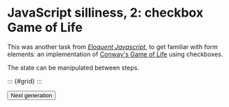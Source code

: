 # JavaScript silliness, 2: checkbox Game of Life

This was another task from [*Eloquent Javascript*][ejs], to get familiar with
form elements: an implementation of [Conway's Game of Life][gol] using
checkboxes.

The state can be manipulated between steps.

::: {#grid}
:::

<button id="next">Next generation</button>

[ejs]: <https://eloquentjavascript.net>
[gol]: <https://en.wikipedia.org/wiki/Conway%27s_Game_of_Life>

<script>
class Grid {
    constructor(fillRate, side) {
        let grid = [];
        for (let y = 0; y < side; ++y) {
            let row = [];
            for (let x = 0; x < side; ++x) {
                row.push(this._box(fillRate > Math.random()));
            }
            grid.push(row);
        }

        this.grid = grid;
        this.side = side;
    }

    static create(elem, fillRate = 0.25, side = 33) {
        elem.style.lineHeight = 0.6;
        let g = new Grid(fillRate, side);
        g.grid.forEach(row => {
            row.forEach(box => elem.appendChild(box));
            elem.appendChild(document.createElement("br"));
        });

        return g;
    }

    _countLiveNeighbours(x, y) {
        let count = 0;
        for (let dy = -1; dy <= 1; ++dy) {
            for (let dx = -1; dx <= 1; ++dx) {
                if (y + dy < 0 || y + dy >= this.side ||
                    x + dx < 0 || x + dx >= this.side ||
                    dx == 0 && dy == 0) {
                    continue;
                }

                count += this.grid[y+dy][x+dx].checked ? 1 : 0;
            }
        }

        return count;
    }

    _box(checked) {
        let box = document.createElement("input");
        box.type = "checkbox";
        box.style.margin = 0;
        box.checked = checked;

        return box;
    }

    update(elem) {
        let newGrid = [];

        for (let y = 0; y < this.side; ++y) {
            let row = [];
            for (let x = 0; x < this.side; ++x) {
                let newChecked = false;
                let curChecked = this.grid[y][x].checked;
                let liveNeighbours = this._countLiveNeighbours(x, y);

                if (curChecked && (liveNeighbours == 2 || liveNeighbours == 3)) {
                    newChecked = true;
                }
                else if (!curChecked && liveNeighbours == 3) {
                    newChecked = true;
                }

                row.push(this._box(newChecked));
            }
            newGrid.push(row);
        }

        elem.innerHTML = "";
        newGrid.forEach(row => {
            row.forEach(box => elem.appendChild(box));
            elem.appendChild(document.createElement("br"));
        });

        this.grid = newGrid;
    }
}

let div = document.getElementById("grid");

// Figure out how many boxes to draw
let cb = document.createElement("input");
cb.type = "checkbox";
cb.style.margin = 0;
div.appendChild(cb);
let n = Math.min(33, Math.floor(div.clientWidth / cb.clientWidth));
cb.remove();

let grid = Grid.create(div, 0.25, n);

document.getElementById("next").addEventListener("click", () => grid.update(div));
</script>
